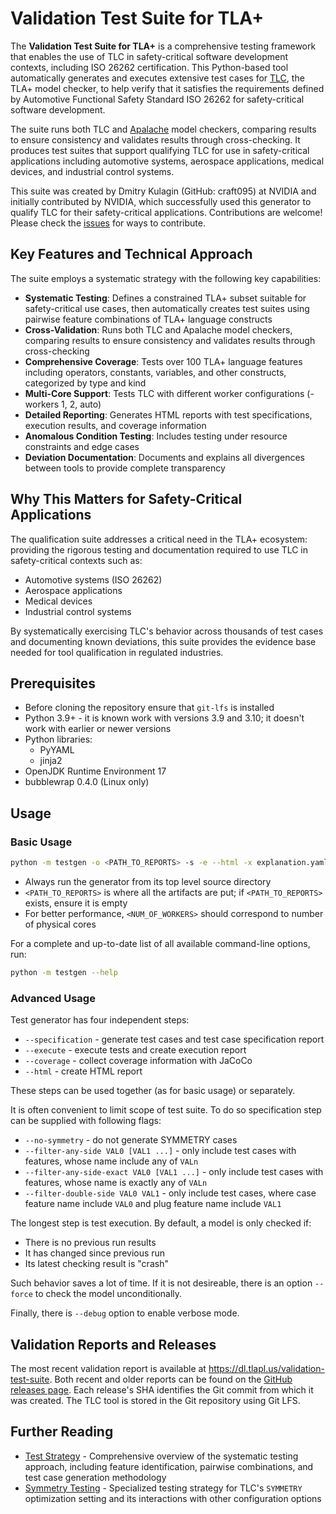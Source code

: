 <!--
SPDX-FileCopyrightText: Copyright (c) 2022 NVIDIA CORPORATION & AFFILIATES. All rights reserved.
SPDX-License-Identifier: MIT

Permission is hereby granted, free of charge, to any person obtaining a
copy of this software and associated documentation files (the "Software"),
to deal in the Software without restriction, including without limitation
the rights to use, copy, modify, merge, publish, distribute, sublicense,
and/or sell copies of the Software, and to permit persons to whom the
Software is furnished to do so, subject to the following conditions:

The above copyright notice and this permission notice shall be included in
all copies or substantial portions of the Software.

THE SOFTWARE IS PROVIDED "AS IS", WITHOUT WARRANTY OF ANY KIND, EXPRESS OR
IMPLIED, INCLUDING BUT NOT LIMITED TO THE WARRANTIES OF MERCHANTABILITY,
FITNESS FOR A PARTICULAR PURPOSE AND NONINFRINGEMENT. IN NO EVENT SHALL
THE AUTHORS OR COPYRIGHT HOLDERS BE LIABLE FOR ANY CLAIM, DAMAGES OR OTHER
LIABILITY, WHETHER IN AN ACTION OF CONTRACT, TORT OR OTHERWISE, ARISING
FROM, OUT OF OR IN CONNECTION WITH THE SOFTWARE OR THE USE OR OTHER
DEALINGS IN THE SOFTWARE.
-->

# Validation Test Suite for TLA+

The **Validation Test Suite for TLA+** is a comprehensive testing framework that enables the use of TLC in safety-critical software development contexts, including ISO 26262 certification. This Python-based tool automatically generates and executes extensive test cases for [TLC](https://github.com/tlaplus/tlaplus), the TLA+ model checker, to help verify that it satisfies the requirements defined by Automotive Functional Safety Standard ISO 26262 for safety-critical software development.

The suite runs both TLC and [Apalache](https://github.com/apalache-mc/apalache) model checkers, comparing results to ensure consistency and validates results through cross-checking. It produces test suites that support qualifying TLC for use in safety-critical applications including automotive systems, aerospace applications, medical devices, and industrial control systems.

This suite was created by Dmitry Kulagin (GitHub: craft095) at NVIDIA and initially contributed by NVIDIA, which successfully used this generator to qualify TLC for their safety-critical applications. Contributions are welcome! Please check the [issues](https://github.com/tlaplus/ValidationTestSuite/issues) for ways to contribute.

## Key Features and Technical Approach

The suite employs a systematic strategy with the following key capabilities:

- **Systematic Testing**: Defines a constrained TLA+ subset suitable for safety-critical use cases, then automatically creates test suites using pairwise feature combinations of TLA+ language constructs
- **Cross-Validation**: Runs both TLC and Apalache model checkers, comparing results to ensure consistency and validates results through cross-checking
- **Comprehensive Coverage**: Tests over 100 TLA+ language features including operators, constants, variables, and other constructs, categorized by type and kind
- **Multi-Core Support**: Tests TLC with different worker configurations (-workers 1, 2, auto)
- **Detailed Reporting**: Generates HTML reports with test specifications, execution results, and coverage information
- **Anomalous Condition Testing**: Includes testing under resource constraints and edge cases
- **Deviation Documentation**: Documents and explains all divergences between tools to provide complete transparency

## Why This Matters for Safety-Critical Applications

The qualification suite addresses a critical need in the TLA+ ecosystem: providing the rigorous testing and documentation required to use TLC in safety-critical contexts such as:
- Automotive systems (ISO 26262)
- Aerospace applications
- Medical devices
- Industrial control systems

By systematically exercising TLC's behavior across thousands of test cases and documenting known deviations, this suite provides the evidence base needed for tool qualification in regulated industries.

## Prerequisites

* Before cloning the repository ensure that `git-lfs` is installed
* Python 3.9+ - it is known work with versions 3.9 and 3.10; it doesn't work with earlier or newer versions
* Python libraries:
  - PyYAML
  - jinja2
* OpenJDK Runtime Environment 17
* bubblewrap 0.4.0 (Linux only)

## Usage

### Basic Usage

```bash
python -m testgen -o <PATH_TO_REPORTS> -s -e --html -x explanation.yaml -w <NUM_OF_WORKERS> $*
```

* Always run the generator from its top level source directory
* `<PATH_TO_REPORTS>` is where all the artifacts are put; if `<PATH_TO_REPORTS>` exists, ensure it is empty
* For better performance, `<NUM_OF_WORKERS>` should correspond to number of physical cores

For a complete and up-to-date list of all available command-line options, run:

```bash
python -m testgen --help
```

### Advanced Usage

Test generator has four independent steps:
- `--specification` - generate test cases and test case specification report
- `--execute` - execute tests and create execution report
- `--coverage` - collect coverage information with JaCoCo
- `--html` - create HTML report

These steps can be used together (as for basic usage) or separately.

It is often convenient to limit scope of test suite. To do so specification step can be supplied with following flags:
- `--no-symmetry` - do not generate SYMMETRY cases
- `--filter-any-side VAL0 [VAL1 ...]` - only include test cases with features, whose name include any of `VALn`
- `--filter-any-side-exact VAL0 [VAL1 ...]` - only include test cases with features, whose name is exactly any of `VALn`
- `--filter-double-side VAL0 VAL1` - only include test cases, where case feature name include `VAL0` and plug feature name include `VAL1`

The longest step is test execution. By default, a model is only checked if:
- There is no previous run results
- It has changed since previous run
- Its latest checking result is "crash"

Such behavior saves a lot of time. If it is not desireable, there is an option `--force` to check the model unconditionally.

Finally, there is `--debug` option to enable verbose mode.

## Validation Reports and Releases

The most recent validation report is available at https://dl.tlapl.us/validation-test-suite. Both recent and older reports can be found on the [GitHub releases page](https://github.com/tlaplus/ValidationTestSuite/releases). Each release's SHA identifies the Git commit from which it was created. The TLC tool is stored in the Git repository using Git LFS.

## Further Reading

- [Test Strategy](test-strategy.md) - Comprehensive overview of the systematic testing approach, including feature identification, pairwise combinations, and test case generation methodology
- [Symmetry Testing](symmetry.md) - Specialized testing strategy for TLC's `SYMMETRY` optimization setting and its interactions with other configuration options
